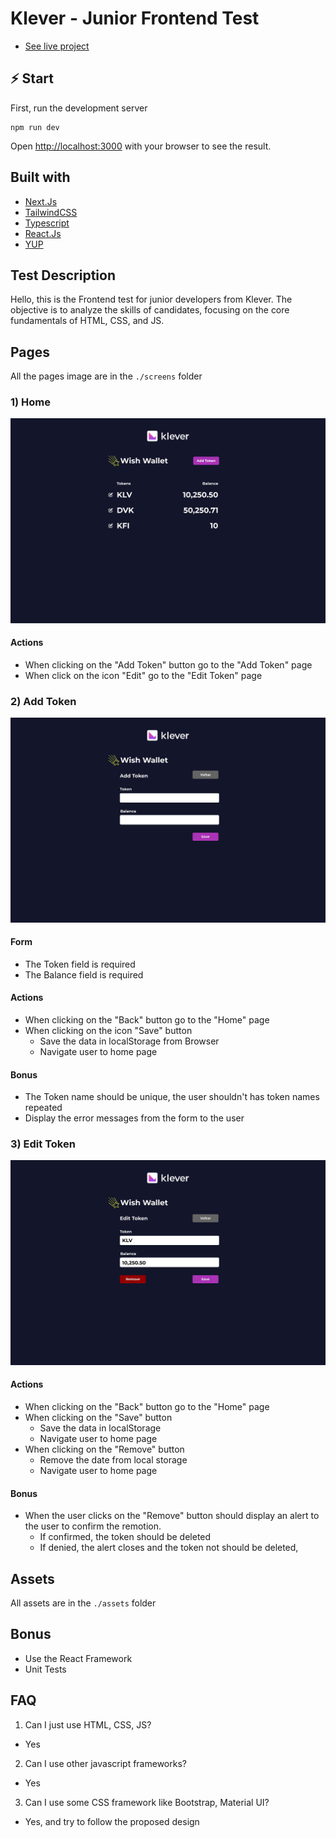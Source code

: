# Klever - Junior Frontend Test

- [See live project](http://frontend-junior-test.vercel.app/)

## ⚡️ Start

First, run the development server

```
npm run dev
```

Open [http://localhost:3000](http://localhost:3000) with your browser to see the result.

## Built with

- [Next.Js](https://nextjs.org/)
- [TailwindCSS](https://tailwindcss.com/)
- [Typescript](https://www.typescriptlang.org/)
- [React.Js](https://reactjs.org/)
- [YUP](https://github.com/jquense/yup)

## Test Description

Hello, this is the Frontend test for junior developers from Klever. The objective is to analyze the skills of candidates, focusing on the core fundamentals of HTML, CSS, and JS.

## Pages

All the pages image are in the `./screens` folder

### 1) Home

![Home](/public/screens/Home.jpg)

#### Actions

- When clicking on the "Add Token" button go to the "Add Token" page
- When click on the icon "Edit" go to the "Edit Token" page

### 2) Add Token

![Add Token](/public/screens/AddToken.jpg)

#### Form

- The Token field is required
- The Balance field is required

#### Actions

- When clicking on the "Back" button go to the "Home" page
- When clicking on the icon "Save" button
  - Save the data in localStorage from Browser
  - Navigate user to home page

#### Bonus

- The Token name should be unique, the user shouldn't has token names repeated
- Display the error messages from the form to the user

### 3) Edit Token

![Edit Token](/public/screens/EditToken.jpg)

#### Actions

- When clicking on the "Back" button go to the "Home" page
- When clicking on the "Save" button
  - Save the data in localStorage
  - Navigate user to home page
- When clicking on the "Remove" button
  - Remove the date from local storage
  - Navigate user to home page

#### Bonus

- When the user clicks on the "Remove" button should display an alert to the user to confirm the remotion.
  - If confirmed, the token should be deleted
  - If denied, the alert closes and the token not should be deleted,

## Assets

All assets are in the `./assets` folder

## Bonus

- Use the React Framework
- Unit Tests

## FAQ

1. Can I just use HTML, CSS, JS?

- Yes

2. Can I use other javascript frameworks?

- Yes

3. Can I use some CSS framework like Bootstrap, Material UI?

- Yes, and try to follow the proposed design
